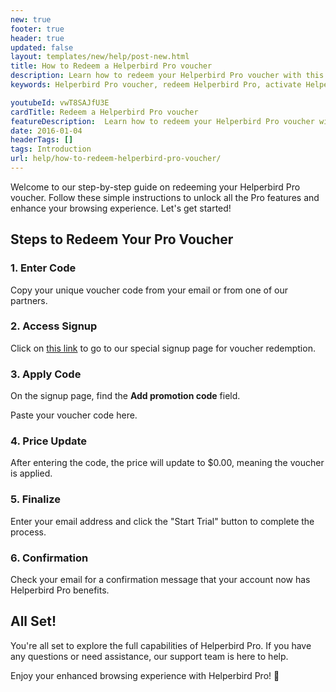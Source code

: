 ```yaml
---
new: true
footer: true
header: true
updated: false
layout: templates/new/help/post-new.html
title: How to Redeem a Helperbird Pro voucher
description: Learn how to redeem your Helperbird Pro voucher with this simple, step-by-step guide. Activate your Pro features and enhance your browsing experience quickly and easily.
keywords: Helperbird Pro voucher, redeem Helperbird Pro, activate Helperbird Pro, Helperbird accessibility tools, Helperbird Pro features, redeem voucher Helperbird, Helperbird Pro activation, Helperbird Pro guide, accessibility software, Helperbird for Chrome, Helperbird for Firefox, Helperbird for Edge, upgrade Helperbird, accessibility extension, Helperbird Pro tutorial

youtubeId: vwT8SAJfU3E
cardTitle: Redeem a Helperbird Pro voucher
featureDescription:  Learn how to redeem your Helperbird Pro voucher with this simple, step-by-step guide. Activate your Pro features and enhance your browsing experience quickly and easily.
date: 2016-01-04
headerTags: []
tags: Introduction
url: help/how-to-redeem-helperbird-pro-voucher/
---
```



Welcome to our step-by-step guide on redeeming your Helperbird Pro voucher. Follow these simple instructions to unlock all the Pro features and enhance your browsing experience. Let's get started!

## Steps to Redeem Your Pro Voucher

### 1. Enter Code

Copy your unique voucher code from your email or from one of our partners.

### 2. Access Signup

Click on [this link](https://www.helperbird.com/redeem/) to go to our special signup page for voucher redemption.

### 3. Apply Code
  
On the signup page, find the **Add promotion code** field.


Paste your voucher code here.

### 4. Price Update

After entering the code, the price will update to $0.00, meaning the voucher is applied.

### 5. Finalize
Enter your email address and click the "Start Trial" button to complete the process.

### 6. Confirmation

Check your email for a confirmation message that your account now has Helperbird Pro benefits.

## All Set!

You're all set to explore the full capabilities of Helperbird Pro. If you have any questions or need assistance, our support team is here to help.

Enjoy your enhanced browsing experience with Helperbird Pro! 🚀
